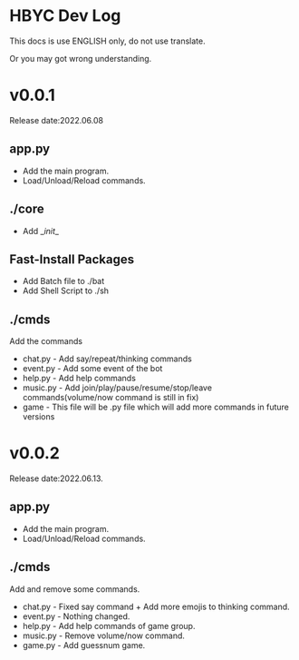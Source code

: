# HBYC Dev Log
This docs is use ENGLISH only, do not use translate.

Or you may got wrong understanding.

# v0.0.1
Release date:2022.06.08

## app.py
* Add the main program.
* Load/Unload/Reload commands.

## ./core
* Add \__init__

## Fast-Install Packages
* Add Batch file to ./bat
* Add Shell Script to ./sh

## ./cmds
Add the commands

* chat.py - Add say/repeat/thinking commands
* event.py - Add some event of the bot
* help.py - Add help commands
* music.py  - Add join/play/pause/resume/stop/leave commands(volume/now command is still in fix)
* game - This file will be .py file which will add more commands in future versions

# v0.0.2
Release date:2022.06.13.

## app.py
* Add the main program.
* Load/Unload/Reload commands.

## ./cmds
Add and remove some commands.

* chat.py - Fixed say command + Add more emojis to thinking command.
* event.py - Nothing changed.
* help.py - Add help commands of game group.
* music.py  - Remove volume/now command.
* game.py - Add guessnum game.